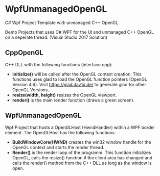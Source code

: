 # WpfUnmanagedOpenGL
C# Wpf Project Template with unmanaged C++ OpenGL

Demo Projects that uses C# WPF for the UI and unmanaged C++ OpenGL on a seperate thread. (Visual Studio 2017 Solution)

## CppOpenGL

C++ DLL with the following functions (interface.cpp):
* **initialize()** will be called after the OpenGL context creation. This functions uses glad to load the OpenGL function pointers (OpenGL Version 4.6). Visit https://glad.dav1d.de/ to generate glad for other OpenGL Versions.
* **resize(width, height)** resizes the OpenGL viewport.
* **render()** is the main render function (draws a green screen).

## WpfUnmanagedOpenGL

Wpf Project that hosts a OpenGLHost (HwndHandler) within a WPF border element.
The OpenGLHost has the following functions:
* **BuildWindowCore(HWND)** creates the win32 window handle for the OpenGL context and starts the render thread.
* **Render()** is the render loop of the programm. This function initializes OpenGL, calls the resize() function if the client area has changed and calls the render() method from the C++ DLL as long as the window is open.
